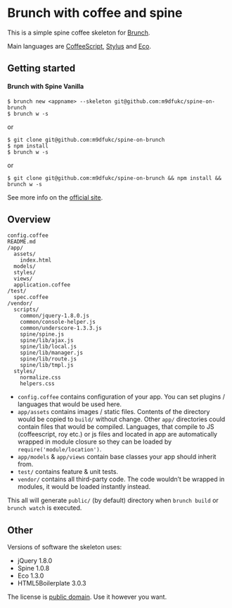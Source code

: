 # Brunch with coffee and spine
This is a simple spine coffee skeleton for [Brunch](http://brunch.io/).

Main languages are [CoffeeScript](http://coffeescript.org/),
[Stylus](http://learnboost.github.com/stylus/) and
[Eco](https://github.com/sstephenson/eco/).

## Getting started

#### Brunch with Spine Vanilla

    $ brunch new <appname> --skeleton git@github.com:m9dfukc/spine-on-brunch
    $ brunch w -s

or

    $ git clone git@github.com:m9dfukc/spine-on-brunch
    $ npm install
    $ brunch w -s

or

    $ git clone git@github.com:m9dfukc/spine-on-brunch && npm install && brunch w -s

See more info on the [official site](http://brunch.io).

## Overview

    config.coffee
    README.md
    /app/
      assets/
        index.html
      models/
      styles/
      views/
      application.coffee
    /test/
      spec.coffee
    /vendor/
      scripts/
        common/jquery-1.8.0.js
        common/console-helper.js
        common/underscore-1.3.3.js
        spine/spine.js
        spine/lib/ajax.js
        spine/lib/local.js
        spine/lib/manager.js
        spine/lib/route.js
        spine/lib/tmpl.js
      styles/
        normalize.css
        helpers.css

* `config.coffee` contains configuration of your app. You can set plugins /
languages that would be used here.
* `app/assets` contains images / static files. Contents of the directory would
be copied to `build/` without change.
Other `app/` directories could contain files that would be compiled. Languages,
that compile to JS (coffeescript, roy etc.) or js files and located in app are
automatically wrapped in module closure so they can be loaded by
`require('module/location')`.
* `app/models` & `app/views` contain base classes your app should inherit from.
* `test/` contains feature & unit tests.
* `vendor/` contains all third-party code. The code wouldn’t be wrapped in
modules, it would be loaded instantly instead.

This all will generate `public/` (by default) directory when `brunch build` or `brunch watch` is executed.

## Other
Versions of software the skeleton uses:

* jQuery 1.8.0
* Spine 1.0.8
* Eco 1.3.0
* HTML5Boilerplate 3.0.3

The license is [public domain](http://creativecommons.org/publicdomain/zero/1.0/).
Use it however you want.
